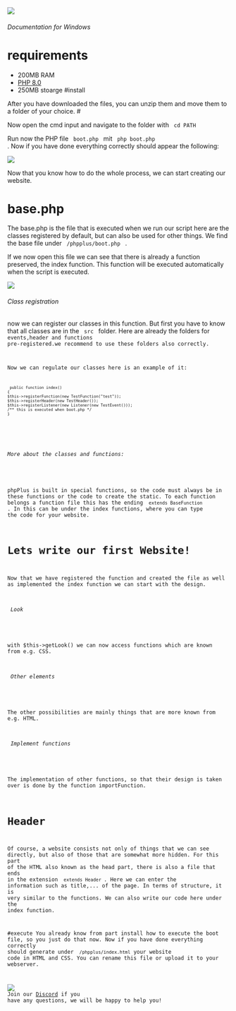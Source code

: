
<img src= "https://github.com/phpPlus-Officiall/phpPlus/blob/main/baselogo.jpg">



<h6> Documentation for Windows</h6>

# requirements
 -  200MB RAM
 -  <a href= "https://www.php.net/downloads.php"> PHP 8.0 </a>
 -  250MB  stoarge
#install 

After you have downloaded the files, you can unzip them and move them to a folder of your choice. #

Now open the cmd input and navigate to the folder with <code> cd PATH </code>


   
 Run now the PHP file <code> boot.php </code> mit <code> php boot.php </code> . Now if you have done everything correctly should appear the following:


<img src= "https://github.com/phpPlus-Officiall/phpPlus/blob/main/screens/boot.png">
 
Now that you know how to do the whole process, we can start creating our website.

# base.php

The base.php is the file that is executed when we run our script here are the classes registered by default, but can also be used for other things. 
We find the base file under <code> /phpplus/boot.php </code> .

If we now open this file we can see that there is already a function preserved, the index function. This function will be executed automatically when the script is executed.

<img src= "https://github.com/phpPlus-Officiall/phpPlus/blob/main/screens/index.png">

<h6>Class registration</h6>

now we can register our classes in this function. But first you have to know that all classes are in the <code> src </code> folder. Here are already the folders for <code> events,header and functions pre-registered.we recommend to use these folders also correctly.
 
 Now we can regulate our classes here is an example of it: 
 <code>  
    
     public function index()
    {
    $this->registerFunction(new TestFunction("test"));
    $this->registerHeader(new TestHeader());
    $this->registerListener(new Listener(new TestEvent()));
    /** this is executed when boot.php */
    }

</code>

 <h6>More about the classes and functions:</h6>
 
 phpPlus is built in special functions, so the code must always be in these functions or the code to create the static. To each function belongs a function file this has the ending <code> extends BaseFunction </code>. In this can be under the index functions, where you can type the code for your website.
 
# Lets write our first Website!
 
 Now that we have registered the function and created the file as well as implemented the index function we can start with the design. 

<h6> Look </h6>

with $this->getLook() we can now access functions which are known from e.g. CSS. 

<h6> Other elements </h6>

The other possibilities are mainly things that are more known from e.g. HTML. 

<h6> Implement functions </h6>

The implementation of other functions, so that their design is taken over is done by the function importFunction.


# Header 
 
 Of course, a website consists not only of things that we can see directly, but also of those that are somewhat more hidden. For this part of the HTML also known as the head part, there is also a file that ends in the extension <code> extends Header </code>. Here we can enter the information such as title,...
of the page. In terms of structure, it is very similar to the functions. We can also write our code here under the index function.

#execute 
 You already know from part install how to execute the boot file, so you just do that now. Now if you have done everything correctly should generate under <code> /phpplus/index.html</code> your website code in HTML and CSS. You can rename this file or upload it to your webserver. 
 
  <img src= "https://cloud.githubusercontent.com/assets/6291467/26705903/96c2d66e-477c-11e7-9f4e-f3c0efe96c9a.png">   Join our <a href = "https://discord.gg/zjFpVGzXxM">Discord</a> if you have any questions, we will be happy to help you!
 
